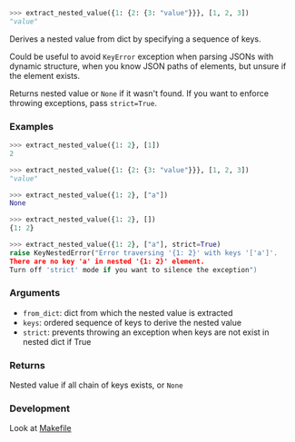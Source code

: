 ```python
>>> extract_nested_value({1: {2: {3: "value"}}}, [1, 2, 3])
"value"
```

Derives a nested value from dict by specifying a sequence of keys.

Could be useful to avoid `KeyError` exception when parsing JSONs with dynamic structure,
when you know JSON paths of elements, but unsure if the element exists.

Returns nested value or `None` if it wasn't found. If you want to enforce throwing exceptions, pass `strict=True`.



### Examples
```python
>>> extract_nested_value({1: 2}, [1])
2

>>> extract_nested_value({1: {2: {3: "value"}}}, [1, 2, 3])
"value"

>>> extract_nested_value({1: 2}, ["a"])
None

>>> extract_nested_value({1: 2}, [])
{1: 2}

>>> extract_nested_value({1: 2}, ["a"], strict=True)
raise KeyNestedError("Error traversing '{1: 2}' with keys '['a']'.
There are no key 'a' in nested '{1: 2}' element.
Turn off 'strict' mode if you want to silence the exception")
```

### Arguments
- `from_dict`: dict from which the nested value is extracted
- `keys`: ordered sequence of keys to derive the nested value
- `strict`: prevents throwing an exception when keys are not exist in nested dict if True

### Returns
Nested value if all chain of keys exists, or `None`

### Development
Look at [Makefile](./Makefile)
